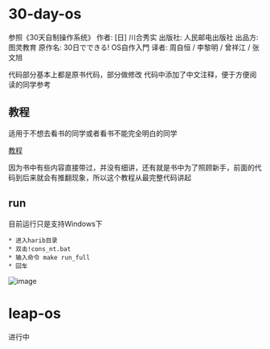 # 30-day-os
参照《30天自制操作系统》
作者: [日] 川合秀实
出版社: 人民邮电出版社
出品方: 图灵教育
原作名: 30日でできる! OS自作入門
译者: 周自恒 / 李黎明 / 曾祥江 / 张文旭

代码部分基本上都是原书代码，部分做修改
代码中添加了中文注释，便于方便阅读的同学参考

## 教程
适用于不想去看书的同学或者看书不能完全明白的同学

[教程](https://github.com/zhangdexin/leap-os/blob/main/30-days-os/doc/00-pre.md)

因为书中有些内容直接带过，并没有细讲，还有就是书中为了照顾新手，前面的代码到后来就会有推翻现象，所以这个教程从最完整代码讲起

## run
目前运行只是支持Windows下
```
* 进入harib目录
* 双击!cons_nt.bat
* 输入命令 make run_full
* 回车
```

![image](https://user-images.githubusercontent.com/22785392/125712501-1ea8c45f-7e7d-46a2-b843-75fdbf8fe834.png)

# leap-os
进行中

